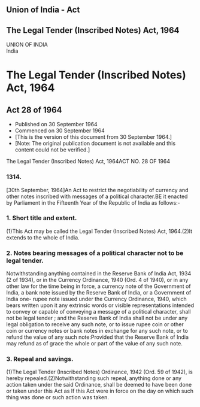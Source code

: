 ## Union of India - Act

## The Legal Tender (Inscribed Notes) Act, 1964

UNION OF INDIA  
India

# The Legal Tender (Inscribed Notes) Act, 1964

## Act 28 of 1964

  * Published on 30 September 1964 
  * Commenced on 30 September 1964 
  * [This is the version of this document from 30 September 1964.] 
  * [Note: The original publication document is not available and this content could not be verified.] 

The Legal Tender (Inscribed Notes) Act, 1964ACT NO. 28 OF 1964

### 1314.

[30th September, 1964]An Act to restrict the negotiability of currency and
other notes inscribed with messages of a political character.BE it enacted by
Parliament in the Fifteenth Year of the Republic of India as follows:-

### 1. Short title and extent.

(1)This Act may be called the Legal Tender (Inscribed Notes) Act, 1964.(2)It
extends to the whole of India.

### 2. Notes bearing messages of a political character not to be legal tender.

Notwithstanding anything contained in the Reserve Bank of India Act, 1934 (2
of 1934), or in the Currency Ordinance, 1940 (Ord. 4 of 1940), or in any other
law for the time being in force, a currency note of the Government of India, a
bank note issued by the Reserve Bank of India, or a Government of India one-
rupee note issued under the Currency Ordinance, 1940, which bears written upon
it any extrinsic words or visible representations intended to convey or
capable of conveying a message of a political character, shall not be legal
tender ; and the Reserve Bank of India shall not be under any legal obligation
to receive any such note, or to issue rupee coin or other coin or currency
notes or bank notes in exchange for any such note, or to refund the value of
any such note:Provided that the Reserve Bank of India may refund as of grace
the whole or part of the value of any such note.

### 3. Repeal and savings.

(1)The Legal Tender (Inscribed Notes) Ordinance, 1942 (Ord. 59 of 1942), is
hereby repealed.(2)Notwithstanding such repeal, anything done or any action
taken under the said Ordinance, shall be deemed to have been done or taken
under this Act as If this Act were in force on the day on which such thing was
done or such action was taken.

